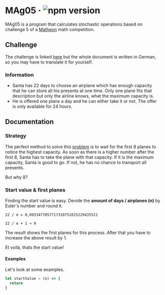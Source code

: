 # MAg05 &middot; ![npm version](https://img.shields.io/npm/v/electron.svg)
MAg05 is a program that calculates stochastic operations based on challenge 5 of a [Matheon](https://www.matheon.de/index.php?&lang=en) math competition.


## Challenge
The challenge is linked [here](https://github.com/SamderJK/MAg05/blob/v1.0.1/airplane.pdf) but the whole document is written in German, so you may have to translate it for yourself.

### Information
* Santa has 22 days to choose an airplane which has enough capacity that he can store all his presents at one time. Only one plane fits that description but only the airline knows, what the maximum capacity is.
* He is offered one plane a day and he can either take it or not. The offer is only available for 24 hours.

## Documentation
### Strategy
The perfect method to solve this [problem]() is to wait for the first 8 planes to notice the highest capacity. As soon as there is a higher number after the first 8, Santa has to take the plane with that capacity.
If it is the maximum capacity, Santa is good to go. If not, he has no chance to transport all presents.

But why 8?

### Start value & first planes
Finding the start value is easy. Devide the **amount of days / airplanes (n)** by Euler's number and round it.

```
22 / e = 8,0933477057717310751015229435521

22 / e + 1 ≈ 9
```

The result shows the first planes for this process.
After that you have to increase the above result by 1.

Et voilà, thats the start value!

#### Examples
Let's look at some examples.


```js
let startValue = (n) => {
  return
}
```
